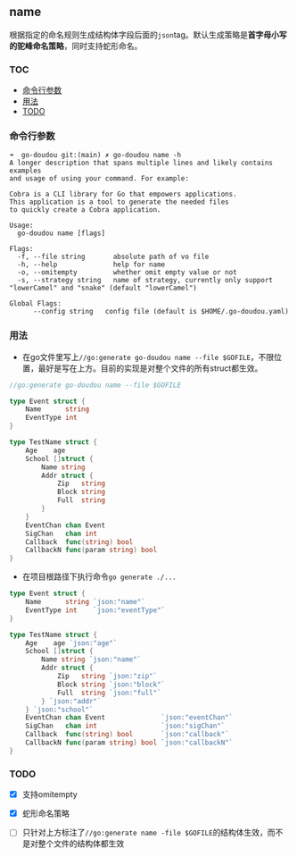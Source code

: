 ## name

根据指定的命名规则生成结构体字段后面的`json`tag。默认生成策略是**首字母小写的驼峰命名策略**，同时支持蛇形命名。



<!-- START doctoc generated TOC please keep comment here to allow auto update -->
<!-- DON'T EDIT THIS SECTION, INSTEAD RE-RUN doctoc TO UPDATE -->
### TOC

- [命令行参数](#%E5%91%BD%E4%BB%A4%E8%A1%8C%E5%8F%82%E6%95%B0)
- [用法](#%E7%94%A8%E6%B3%95)
- [TODO](#todo)

<!-- END doctoc generated TOC please keep comment here to allow auto update -->



### 命令行参数

```shell
➜  go-doudou git:(main) ✗ go-doudou name -h    
A longer description that spans multiple lines and likely contains examples
and usage of using your command. For example:

Cobra is a CLI library for Go that empowers applications.
This application is a tool to generate the needed files
to quickly create a Cobra application.

Usage:
  go-doudou name [flags]

Flags:
  -f, --file string       absolute path of vo file
  -h, --help              help for name
  -o, --omitempty         whether omit empty value or not
  -s, --strategy string   name of strategy, currently only support "lowerCamel" and "snake" (default "lowerCamel")

Global Flags:
      --config string   config file (default is $HOME/.go-doudou.yaml)
```



### 用法

- 在go文件里写上`//go:generate go-doudou name --file $GOFILE`，不限位置，最好是写在上方。目前的实现是对整个文件的所有struct都生效。

```go
//go:generate go-doudou name --file $GOFILE

type Event struct {
	Name      string
	EventType int
}

type TestName struct {
	Age    age
	School []struct {
		Name string
		Addr struct {
			Zip   string
			Block string
			Full  string
		}
	}
	EventChan chan Event
	SigChan   chan int
	Callback  func(string) bool
	CallbackN func(param string) bool
}
```

- 在项目根路径下执行命令`go generate ./...`

```go
type Event struct {
	Name      string `json:"name"`
	EventType int    `json:"eventType"`
}

type TestName struct {
	Age    age `json:"age"`
	School []struct {
		Name string `json:"name"`
		Addr struct {
			Zip   string `json:"zip"`
			Block string `json:"block"`
			Full  string `json:"full"`
		} `json:"addr"`
	} `json:"school"`
	EventChan chan Event              `json:"eventChan"`
	SigChan   chan int                `json:"sigChan"`
	Callback  func(string) bool       `json:"callback"`
	CallbackN func(param string) bool `json:"callbackN"`
}
```


### TODO

+ [x] 支持omitempty
+ [x] 蛇形命名策略
+ [ ] 只针对上方标注了`//go:generate name -file $GOFILE`的结构体生效，而不是对整个文件的结构体都生效





